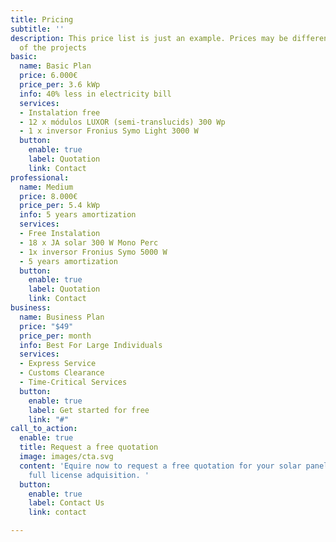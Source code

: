 ```yaml
---
title: Pricing
subtitle: ''
description: This price list is just an example. Prices may be different depending
  of the projects
basic:
  name: Basic Plan
  price: 6.000€
  price_per: 3.6 kWp
  info: 40% less in electricity bill
  services:
  - Instalation free
  - 12 x módulos LUXOR (semi-translucids) 300 Wp
  - 1 x inversor Fronius Symo Light 3000 W
  button:
    enable: true
    label: Quotation
    link: Contact
professional:
  name: Medium
  price: 8.000€
  price_per: 5.4 kWp
  info: 5 years amortization
  services:
  - Free Instalation
  - 18 x JA solar 300 W Mono Perc
  - 1x inversor Fronius Symo 5000 W
  - 5 years amortization
  button:
    enable: true
    label: Quotation
    link: Contact
business:
  name: Business Plan
  price: "$49"
  price_per: month
  info: Best For Large Individuals
  services:
  - Express Service
  - Customs Clearance
  - Time-Critical Services
  button:
    enable: true
    label: Get started for free
    link: "#"
call_to_action:
  enable: true
  title: Request a free quotation
  image: images/cta.svg
  content: 'Equire now to request a free quotation for your solar panels project and
    full license adquisition. '
  button:
    enable: true
    label: Contact Us
    link: contact

---
```

